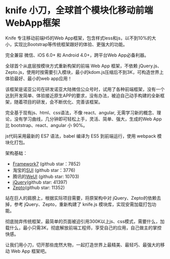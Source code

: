
# knife 小刀，全球首个模块化移动前端WebApp框架

Knife 专注移动前端H5的Web App框架，包含样式less和js，以不到10%的大小，实现比Bootstrap等传统框架跟好的体验、更强大的功能。  

完全兼容 微信、iOS 6.0+ 和 Android 4.0+，跨平台Web App必备利器。

全球首个从底层按模块方式重新构架的前端 Web App 框架，不依赖 jQuery.js、Zepto.js，使用时按需要引入模块，最小的kdom.js压缩后不到3K，可构造世界上体验最好、最小的web app应用！

该框架是诺亚公司在研发诺亚大陆微信公众号时，试用了各种前端框架，没有一个达到开发简单、体验接近原生APP的要求，没有办法，被迫自己动手构建的全新框架，随着项目的研发，会不断优化、完善该框架。  

完全基于现有js、html、css语法，不像 react、angular, 无需学习新的概念、理论，没有学习曲线，几分钟即可轻松上手，灵活、简单、强大，生成的Web App 比 bootstrap、react、angular 小 90%。  

js代码采用最新的 ES7 语法，babel 编译为 ES5 到前端运行，使用 webpack 模块化打包。

架构基础：

- [Framework7](https://github.com/nolimits4web/framework7/) (github star：7852)  
- 淘宝的[SUI](https://github.com/sdc-alibaba/SUI-Mobile) (github star：3776)
- 腾讯的[WeUI](https://github.com/weui/weui) (github star: 10703)
- [jQuery](https://github.com/jquery/jquery)(github star: 41397)
- [Zepto](https://github.com/madrobby/zepto)(github star: 11352)

站在巨人的肩膀上，根据实际项目需要，将原架构中对 jQuery、Zepto的依赖去掉，参考 jQuery、Zepto，重新构建了 knife.js 模块库，实现安需加载打包功能。  

彻底抛弃传统框架，最简单的页面被迫引用300K以上js、css模式，需要什么，加载什么，最小只需3K，彻底解放前端工程师，享受自己的应用，自己做主的掌控快感。

让我们用小刀，切开那些庞然大物，一起打造世界上最精美、最轻巧、最强大的移动 Web App 框架吧。



